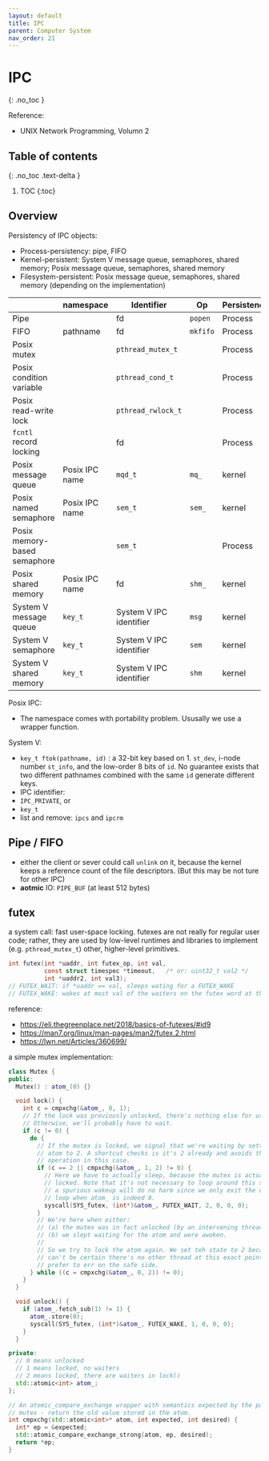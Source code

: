 ```yaml
---
layout: default
title: IPC
parent: Computer System
nav_order: 21
---
```


# IPC
{: .no_toc }

Reference:

- UNIX Network Programming, Volumn 2

## Table of contents
{: .no_toc .text-delta }

1. TOC
{:toc}

## Overview

Persistency of IPC objects:

- Process-persistency: pipe, FIFO
- Kernel-persistent: System V message queue, semaphores, shared memory; Posix message queue, semaphores, shared memory
- Filesystem-persistent: Posix message queue, semaphores, shared memory (depending on the implementation)

|                              | namespace      | Identifier              | Op       | Persistency |
| ---------------------------- | -------------- | ----------------------- | -------- | ----------- |
| Pipe                         |                | fd                      | `popen`  | Process     |
| FIFO                         | pathname       | fd                      | `mkfifo` | Process     |
| Posix mutex                  |                | `pthread_mutex_t`       |          | Process     |
| Posix condition variable     |                | `pthread_cond_t`        |          | Process     |
| Posix read-write lock        |                | `pthread_rwlock_t`      |          | Process     |
| `fcntl` record locking       |                | fd                      |          | Process     |
| Posix message queue          | Posix IPC name | `mqd_t`                 | `mq_`    | kernel      |
| Posix named semaphore        | Posix IPC name | `sem_t`                 | `sem_`   | kernel      |
| Posix memory-based semaphore |                | `sem_t`                 |          | Process     |
| Posix shared memory          | Posix IPC name | fd                      | `shm_`   | kernel      |
| System V message queue       | `key_t`        | System V IPC identifier | `msg`    | kernel      |
| System V semaphore           | `key_t`        | System V IPC identifier | `sem`    | kernel      |
| System V shared memory       | `key_t`        | System V IPC identifier | `shm`    | kernel      |

Posix IPC:

- The namespace comes with portability problem. Ususally we use a wrapper function.

System V:

- `key_t ftok(pathname, id)` : a 32-bit key based on 1. `st_dev`, i-node number `st_info`, and the low-order 8 bits of `id`. No guarantee exists that two different pathnames combined with the same `id` generate different keys.
-  IPC identifier: 
  - `IPC_PRIVATE`, or
  - `key_t`
- list and remove: `ipcs` and `ipcrm`

## Pipe / FIFO

- either the client or sever could call `unlink` on it, because the kernel keeps a reference count of the file descriptors. (But this may be not ture for other IPC)
- **aotmic** IO: `PIPE_BUF` (at least 512 bytes)

## futex

a system call: fast user-space locking. futexes are not really for regular user code; rather, they are used by low-level runtimes and libraries to implement (e.g. `pthread_mutex_t`)  other, higher-level primitives.

```c
int futex(int *uaddr, int futex_op, int val,
          const struct timespec *timeout,   /* or: uint32_t val2 */
          int *uaddr2, int val3);
// FUTEX_WAIT: if *uaddr == val, sleeps wating for a FUTEX_WAKE
// FUTEX_WAKE: wakes at most val of the waiters on the futex word at the address uaddr
```

reference:

- https://eli.thegreenplace.net/2018/basics-of-futexes/#id9
- https://man7.org/linux/man-pages/man2/futex.2.html
- https://lwn.net/Articles/360699/

a simple mutex implementation:

```c++
class Mutex {
public:
  Mutex() : atom_(0) {}

  void lock() {
    int c = cmpxchg(&atom_, 0, 1);
    // If the lock was previously unlocked, there's nothing else for us to do.
    // Otherwise, we'll probably have to wait.
    if (c != 0) {
      do {
        // If the mutex is locked, we signal that we're waiting by setting the
        // atom to 2. A shortcut checks is it's 2 already and avoids the atomic
        // operation in this case.
        if (c == 2 || cmpxchg(&atom_, 1, 2) != 0) {
          // Here we have to actually sleep, because the mutex is actually
          // locked. Note that it's not necessary to loop around this syscall;
          // a spurious wakeup will do no harm since we only exit the do...while
          // loop when atom_ is indeed 0.
          syscall(SYS_futex, (int*)&atom_, FUTEX_WAIT, 2, 0, 0, 0);
        }
        // We're here when either:
        // (a) the mutex was in fact unlocked (by an intervening thread).
        // (b) we slept waiting for the atom and were awoken.
        //
        // So we try to lock the atom again. We set teh state to 2 because we
        // can't be certain there's no other thread at this exact point. So we
        // prefer to err on the safe side.
      } while ((c = cmpxchg(&atom_, 0, 2)) != 0);
    }
  }

  void unlock() {
    if (atom_.fetch_sub(1) != 1) {
      atom_.store(0);
      syscall(SYS_futex, (int*)&atom_, FUTEX_WAKE, 1, 0, 0, 0);
    }
  }

private:
  // 0 means unlocked
  // 1 means locked, no waiters
  // 2 means locked, there are waiters in lock()
  std::atomic<int> atom_;
};

// An atomic_compare_exchange wrapper with semantics expected by the paper's
// mutex - return the old value stored in the atom.
int cmpxchg(std::atomic<int>* atom, int expected, int desired) {
  int* ep = &expected;
  std::atomic_compare_exchange_strong(atom, ep, desired);
  return *ep;
}
```



